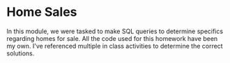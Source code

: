 # Home Sales

In this module, we were tasked to make SQL queries to determine specifics regarding homes for sale. All the code used for this homework have been my own. I've referenced multiple in class activities to determine the correct solutions.
